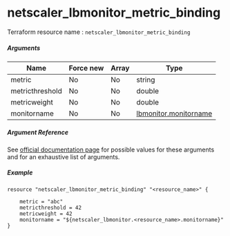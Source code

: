 # netscaler_lbmonitor_metric_binding

Terraform resource name : ```netscaler_lbmonitor_metric_binding```

##### Arguments

| Name | Force new | Array | Type |
|----|----|----|----|
|metric|No|No|string|
|metricthreshold|No|No|double|
|metricweight|No|No|double|
|monitorname|No|No|[lbmonitor.monitorname](/doc/resources/lbmonitor.md)|


##### Argument Reference

See [official documentation page](https://developer-docs.citrix.com/projects/netscaler-nitro-api/en/11.0/configuration/load-balancing/lbmonitor_metric_binding/lbmonitor_metric_binding/) for possible values for these arguments and for an exhaustive list of arguments.

##### Example

```
resource "netscaler_lbmonitor_metric_binding" "<resource_name>" {

    metric = "abc"
    metricthreshold = 42
    metricweight = 42
    monitorname = "${netscaler_lbmonitor.<resource_name>.monitorname}"
}
```

